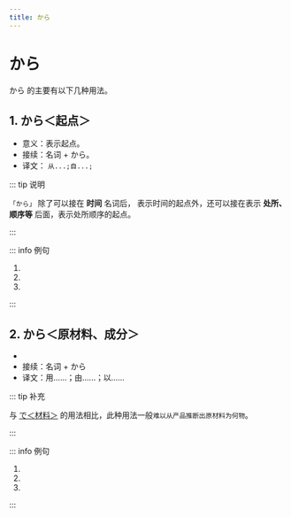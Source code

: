 ```yaml
---
title: から
---
```


# から

から 的主要有以下几种用法。

## 1. から＜起点＞

- 意义：表示起点。
- 接续：名词 + から。
- 译文： `从...;自...;`

::: tip 说明

`「から」` 除了可以接在 **时间** 名词后， 表示时间的起点外，还可以接在表示 **处所、顺序等** 后面，表示处所顺序的起点。

:::

::: info 例句

1. <grammer-content sentence="1[時間目/じかんめ]は[何時/なんじ]**から**ですか。" trans='第一节课什么时候开始？' />
2. <grammer-content sentence="[朝/あさ]８[時/じ]**から**です。" trans='早上八点开始。' />
3. <grammer-content sentence="[夕方/ゆうがた]７[時/じ]**から**[選択/せんたく][科目/かもく]の[授業/じゅぎょう]です。" trans='傍晚7点开始上选修课。' />

:::

## 2. から＜原材料、成分＞

- <grammer-content sentence="意义：表示事物的**生产材料或构成成份**；" />
- 接续：名词 + から
- 译文：用......；由......；以......

::: tip 补充

与 <u>[で＜材料＞](../../auxiliary/te.md#_5-で-材料)</u> 的用法相比，此种用法一般`难以从产品推断出原材料为何物`。

:::

::: info 例句

1. <grammer-content sentence="[鹿/しか]の[角/つの]や[蛇/へび]の[皮/かわ]**から**[栄養剤/えいようざい]を[作/つく]ります。" trans="用鹿角和蛇皮制作营养剂。" />
2. <grammer-content sentence="[醤油/しょうゆ]は[大豆/だいず]**から**[作/つく]ります。" trans="酱油是用大豆做的。" />
3. <grammer-content sentence="[牛乳/ぎゅうにゅう]**から**チーズを[作/つく]ります。" trans="用牛奶做奶酪。" />

:::
